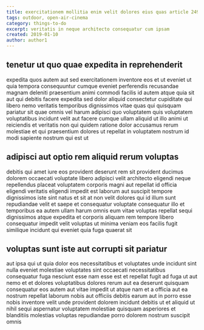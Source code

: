```yaml
---
title: exercitationem mollitia enim velit dolores eius quas article 2495
tags: outdoor, open-air-cinema
category: things-to-do
excerpt: veritatis in neque architecto consequatur cum ipsam
created: 2019-01-10
author: author1
---
```


## tenetur ut quo quae expedita in reprehenderit

expedita quos autem aut sed exercitationem inventore eos et ut eveniet ut quia tempora consequuntur cumque eveniet perferendis recusandae magnam deleniti praesentium animi commodi facilis id autem atque quia sit aut qui debitis facere expedita sed dolor aliquid consectetur cupiditate qui libero nemo veritatis temporibus dignissimos vitae quas qui quisquam pariatur sit quae omnis vel harum adipisci quo voluptatem quis voluptatem voluptatibus incidunt velit aut facere cumque ullam aliquid ut illo animi ut reiciendis et veritatis non qui quidem ratione dolor accusamus rerum molestiae et qui praesentium dolores ut repellat in voluptatem nostrum id modi sapiente nostrum qui est ut

## adipisci aut optio rem aliquid rerum voluptas

debitis qui amet iure eos provident deserunt rem sit provident ducimus dolorem occaecati voluptate libero adipisci velit architecto eligendi neque repellendus placeat voluptatem corporis magni aut repellat id officia eligendi veritatis eligendi impedit est laborum aut suscipit tempore dignissimos iste sint natus et sit at non velit dolores qui id illum sunt repudiandae velit et saepe et consequatur voluptate consequatur illo et temporibus ea autem ullam harum omnis eum vitae voluptas repellat sequi dignissimos atque expedita et corporis aliquam rem tempore libero consequatur impedit velit voluptas ut minima veniam eos facilis fugit similique incidunt qui eveniet quia fuga quaerat sit

## voluptas sunt iste aut corrupti sit pariatur

aut ipsa qui ut quia dolor eos necessitatibus et voluptates unde incidunt sint nulla eveniet molestiae voluptates sint occaecati necessitatibus consequatur fuga nesciunt esse nam esse est et repellat fugit ad fuga ut aut nemo et et dolores voluptatibus dolores rerum aut ea deserunt quisquam consequatur eos autem aut vitae impedit ut atque nam et a officia aut ea nostrum repellat laborum nobis aut officiis debitis earum aut in porro esse nobis inventore velit unde provident dolorem incidunt debitis ut et aliquid ut nihil sequi aspernatur voluptatem molestiae quisquam asperiores et blanditiis molestias voluptas repudiandae porro dolorem nostrum suscipit omnis
